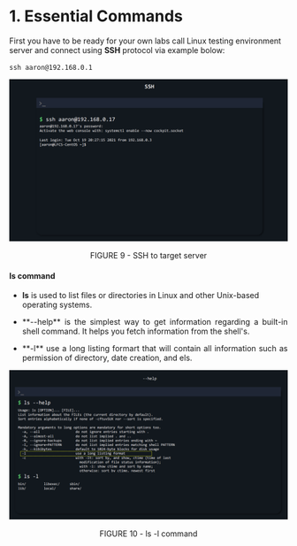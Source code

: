# 1. Essential Commands
First you have to be ready for your own labs call Linux testing environment server and connect using **SSH** protocol via example bolow:

```
ssh aaron@192.168.0.1
```
![FIGURE 9 - ssh to target server](../Media/FIGURE-9.png)
<p align="center"> FIGURE 9 - SSH to target server </p>

#### ls command
- **ls** is used to list files or directories in Linux and other Unix-based operating systems.
- <p align="justify">**--help** is the simplest way to get information regarding a built-in shell command. It helps you fetch information from the shell's.</p>
- <p align="justify">**-l** use a long listing formart that will contain all information such as permission of directory, date creation, and els.</p>

![FIGURE 10 - ls -l command](../Media/FIGURE-10.png)
<p align="center"> FIGURE 10 - ls -l command </p>